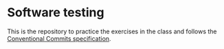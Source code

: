 # Software testing
This is the repository to practice the exercises in the class and follows the [Conventional Commits specification](https://www.conventionalcommits.org/en/v1.0.0/#specification).
